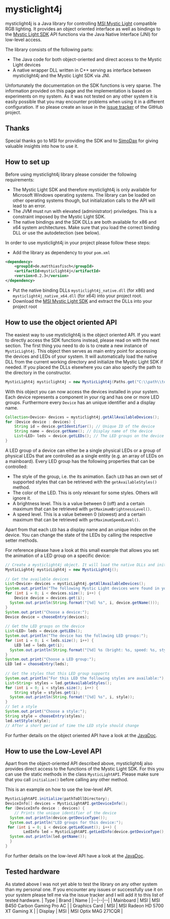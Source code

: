 
# mysticlight4j

mysticlight4j is a Java library for controlling [MSI Mystic Light](https://de.msi.com/Landing/mystic-light-rgb-gaming-pc/) compatible RGB lighting. It provides an object oriented interface as well as bindings to the [Mystic Light SDK](https://de.msi.com/Landing/mystic-light-rgb-gaming-pc/download) API functions via the Java Native Interface (JNI) for low-level access.

The library consists of the following parts:
- The Java code for both object-oriented and direct access to the Mystic Light devices
- A native wrapper DLL written in C++ serving as interface between mysticlight4j and the Mystic Light SDK via JNI.

Unfortunately the documentation on the SDK functions is very sparse. The information provided on this page and the implementation is based on experiments on my system. As it was not tested on any other system it is easily possible that you may encounter problems when using it in a different configuration. If so please create an issue in the [issue tracker]([https://github.com/fischmat/mysticlight4j/issues](https://github.com/fischmat/mysticlight4j/issues)) of the GitHub project.

## Thanks
Special thanks go to MSI for providing the SDK and to [SimoDax](https://github.com/SimoDax) for giving valuable insights into how to use it.

## How to set up
Before using mysticlight4j library please consider the following requirements:
- The Mystic Light SDK and therefore mysticlight4j is only available for Microsoft Windows operating systems. The library can be loaded on other operating systems though, but initialization calls to the API will lead to an error.
- The JVM must run with elevated (administrator) priviledges. This is a constraint imposed by the Mystic Light SDK.
- The native bindings and the SDK DLLs are both available for x86 and x64 system architectures. Make sure that you load the correct binding DLL or use the autodetection (see below).

In order to use mysticlight4j in your project please follow these steps:
- Add the library as dependency to your `pom.xml`
```xml
<dependency>
    <groupId>de.matthiasfisch</groupId>
    <artifactId>mysticlight4j</artifactId>
    <version>0.2.3</version>
</dependency>
```

- Put the native binding DLLs `mysticlight4j_native.dll` (for x86) and `mysticlight4j_native_x64.dll` (for x64) into your project root.
- Download the [MSI Mystic Light SDK](http://download.msi.com/uti_exe/Mystic_light_SDK.zip) and extract the DLLs into your project root

## How to use the object oriented API
The easiest way to use mysticlight4j is the object oriented API. If you want to directly access the SDK functions instead, please read on with the next section.
The first thing you need to do is to create a new instance of `MysticLight4j`. This object then serves as main entry point for accessing the devices and LEDs of your system. It will automatically load the native DLL from the current working directory and initialize the Mystic Light SDK if needed. If you placed the DLLs elsewhere you can also specify the path to the directory in the constructor.
```java
MysticLight4j mysticlight4j = new MysticLight4j(Paths.get("C:\\path\\to\\dlls"));
```
With this object you can now access the devices installed in your system. Each device represents a component in your rig and has one or more LED groups. Furthermore every `Device` has an unique identifier and a display name.
```java
Collection<Device> devices = mysticlight4j.getAllAvailableDevices();
for (Device device : devices) {
    String id = device.getIdentifier(); // Unique ID of the device
    String name = device.getName(); // Display name of the device
    List<LED> leds = device.getLEDs(); // The LED groups on the device
}
```
A LED group of a device can either be a single physical LEDs or a group of physical LEDs that are controlled as a single entity (e.g. an array of LEDs on a mainboard). Every LED group has the following properties that can be controlled:
- The style of the group, i.e. the its animation. Each `LED` has an own set of supported styles that can be retrieved with the `getAvailableStyles()` method.
- The color of the LED. This is only relevant for some styles. Others will ignore it.
- A brightness level. This is a value between 0 (off) and a certain maximum that can be retrieved with `getMaximumBrightnessLevel()`.
- A speed level. This is a value between 0 (slowest) and a certain maximum that can be retrieved with `getMaximumSpeedLevel()`.

Apart from that each `LED` has a display name and an unique index on the device. You can change the state of the LEDs by calling the respective setter methods.

For reference please have a look at this small example that allows you set the animation of a LED group on a specific device:
```java
// Create a mysticlight4j object. It will load the native DLLs and initialize the SDK  
MysticLight4j mysticLight4j = new MysticLight4j();  
  
// Get the available devices  
List<Device> devices = mysticLight4j.getAllAvailableDevices();  
System.out.println("The following Mystic Light devices were found in your system:");  
for (int i = 0; i < devices.size(); i++) {  
    Device device = devices.get(i);  
  System.out.println(String.format("[%d] %s", i, device.getName()));  
}  
System.out.print("Choose a device:");  
Device device = chooseEntry(devices);  
  
// Get the LED groups on the device  
List<LED> leds = device.getLEDs();  
System.out.println("The device has the following LED groups:");  
for (int i = 0; i < leds.size(); i++) {  
    LED led = leds.get(i);  
  System.out.println(String.format("[%d] %s (bright: %s, speed: %s, style: %s)", i, led.getName(), led.getBrightnessLevel(), led.getSpeedLevel(), led.getStyle()));  
}  
System.out.print("Choose a LED group:");  
LED led = chooseEntry(leds);  
  
// Get the styles that this LED group supports  
System.out.println("For this LED the following styles are available:");  
List<String> styles = led.getAvailableStyles();  
for (int i = 0; i < styles.size(); i++) {  
    String style = styles.get(i);  
  System.out.println(String.format("[%d] %s", i, style));  
}  
// Set a style  
System.out.print("Choose a style:");  
String style = chooseEntry(styles);  
led.setStyle(style);  
// After a short period of time the LED style should change
```

For further details on the object oriented API have a look at the [JavaDoc](https://fischmat.github.io/mysticlight4j/de/matthiasfisch/mysticlight4j/package-summary.html).

## How to use the Low-Level API
Apart from the object-oriented API described above, mysticlight4j also provides direct access to the functions of the Mystic Light SDK. For this you can use the static methods in the class `MysticLightAPI`. Please make sure that you call `initialize()` before calling any other method.

This is an example on how to use the low-level API.
```java
MysticLightAPI.initialize(pathToDllDirectory);  
DeviceInfo[] devices = MysticLightAPI.getDeviceInfo();  
for (DeviceInfo device : devices) {  
    // Prints the unique identifier of the device  
  System.out.println(device.getDeviceType());  
  System.out.println("LED groups for this device:");  
 for (int i = 0; i < device.getLedCount(); i++) {  
        LedInfo led = MysticLightAPI.getLedInfo(device.getDeviceType(), i);  
  System.out.println(led.getName());  
  }  
}
```

For further details on the low-level API have a look at the [JavaDoc](https://fischmat.github.io/mysticlight4j/de/matthiasfisch/mysticlight4j/api/MysticLightAPI.html).

## Tested hardware
As stated above I was not yet able to test the library on any other system than my personal one. If you encounter any issues or successfully use it on your system please tell me via the issue tracker and I will add it to this list of tested hardware.
| Type | Brand | Name |
|--|--|--|
| Mainboard | MSI | MSI B450 Carbon Gaming Pro AC |
| Graphics Card | MSI | MSI Radeon HD 5700 XT Gaming X |
| Display | MSI | MSI Optix MAG 271CQR |

